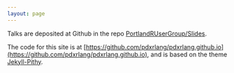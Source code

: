 ```yaml
---
layout: page
---
```


Talks are deposited at Github in the repo [PortlandRUserGroup/Slides](https://github.com/PortlandRUserGroup/Slides).

The code for this site is at [https://github.com/pdxrlang/pdxrlang.github.io](https://github.com/pdxrlang/pdxrlang.github.io), and is based on the theme [Jekyll-Pithy](https://github.com/smallmuou/Jekyll-Pithy).
